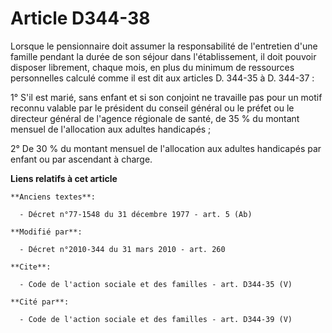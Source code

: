 # Article D344-38

Lorsque le pensionnaire doit assumer la responsabilité de l'entretien d'une famille pendant la durée de son séjour dans
l'établissement, il doit pouvoir disposer librement, chaque mois, en plus du minimum de ressources personnelles calculé comme
il est dit aux articles D. 344-35 à D. 344-37 :

1° S'il est marié, sans enfant et si son conjoint ne travaille pas pour un motif reconnu valable par le président du conseil
général ou le préfet ou le directeur général de l'agence régionale de santé, de 35 % du montant mensuel de l'allocation aux
adultes handicapés ; 

2° De 30 % du montant mensuel de l'allocation aux adultes handicapés par enfant ou par ascendant à charge.

**Liens relatifs à cet article**

	**Anciens textes**:

	  - Décret n°77-1548 du 31 décembre 1977 - art. 5 (Ab)

	**Modifié par**:

	  - Décret n°2010-344 du 31 mars 2010 - art. 260

	**Cite**:

	  - Code de l'action sociale et des familles - art. D344-35 (V)

	**Cité par**:

	  - Code de l'action sociale et des familles - art. D344-39 (V)
